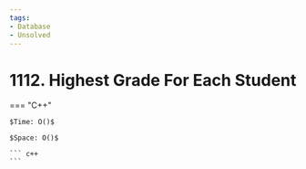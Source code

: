 ```yaml
---
tags:
- Database
- Unsolved
---
```



# 1112. Highest Grade For Each Student

=== "C++"

    $Time: O()$

    $Space: O()$

    ``` c++
    ```